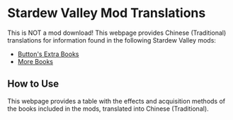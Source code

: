 # Stardew Valley Mod Translations

This is NOT a mod download! This webpage provides Chinese (Traditional) translations for information found in the following Stardew Valley mods:

* [Button's Extra Books](https://www.nexusmods.com/stardewvalley/mods/21526)
* [More Books](https://www.nexusmods.com/stardewvalley/mods/23891)

## How to Use

This webpage provides a table with the effects and acquisition methods of the books included in the mods, translated into Chinese (Traditional). 
